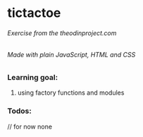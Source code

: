 # tictactoe
###### Exercise from the theodinproject.com
###### Made with plain JavaScript, HTML and CSS

### Learning goal:
1. using factory functions and modules

### Todos:
  // for now none
